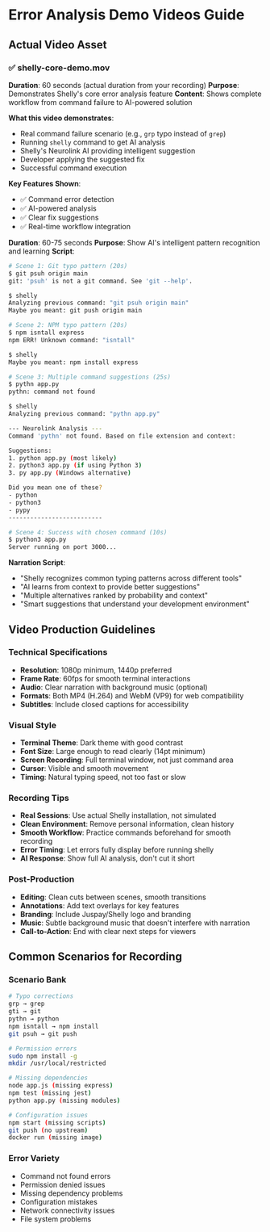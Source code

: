 # Error Analysis Demo Videos Guide

## Actual Video Asset

### ✅ shelly-core-demo.mov

**Duration**: 60 seconds (actual duration from your recording)
**Purpose**: Demonstrates Shelly's core error analysis feature
**Content**: Shows complete workflow from command failure to AI-powered solution

**What this video demonstrates**:

- Real command failure scenario (e.g., `grp` typo instead of `grep`)
- Running `shelly` command to get AI analysis
- Shelly's Neurolink AI providing intelligent suggestion
- Developer applying the suggested fix
- Successful command execution

**Key Features Shown**:

- ✅ Command error detection
- ✅ AI-powered analysis
- ✅ Clear fix suggestions
- ✅ Real-time workflow integration

**Duration**: 60-75 seconds
**Purpose**: Show AI's intelligent pattern recognition and learning
**Script**:

```bash
# Scene 1: Git typo pattern (20s)
$ git psuh origin main
git: 'psuh' is not a git command. See 'git --help'.

$ shelly
Analyzing previous command: "git psuh origin main"
Maybe you meant: git push origin main

# Scene 2: NPM typo pattern (20s)
$ npm isntall express
npm ERR! Unknown command: "isntall"

$ shelly
Maybe you meant: npm install express

# Scene 3: Multiple command suggestions (25s)
$ pythn app.py
pythn: command not found

$ shelly
Analyzing previous command: "pythn app.py"

--- Neurolink Analysis ---
Command 'pythn' not found. Based on file extension and context:

Suggestions:
1. python app.py (most likely)
2. python3 app.py (if using Python 3)
3. py app.py (Windows alternative)

Did you mean one of these?
- python
- python3
- pypy
--------------------------

# Scene 4: Success with chosen command (10s)
$ python3 app.py
Server running on port 3000...
```

**Narration Script**:

- "Shelly recognizes common typing patterns across different tools"
- "AI learns from context to provide better suggestions"
- "Multiple alternatives ranked by probability and context"
- "Smart suggestions that understand your development environment"

## Video Production Guidelines

### Technical Specifications

- **Resolution**: 1080p minimum, 1440p preferred
- **Frame Rate**: 60fps for smooth terminal interactions
- **Audio**: Clear narration with background music (optional)
- **Formats**: Both MP4 (H.264) and WebM (VP9) for web compatibility
- **Subtitles**: Include closed captions for accessibility

### Visual Style

- **Terminal Theme**: Dark theme with good contrast
- **Font Size**: Large enough to read clearly (14pt minimum)
- **Screen Recording**: Full terminal window, not just command area
- **Cursor**: Visible and smooth movement
- **Timing**: Natural typing speed, not too fast or slow

### Recording Tips

- **Real Sessions**: Use actual Shelly installation, not simulated
- **Clean Environment**: Remove personal information, clean history
- **Smooth Workflow**: Practice commands beforehand for smooth recording
- **Error Timing**: Let errors fully display before running shelly
- **AI Response**: Show full AI analysis, don't cut it short

### Post-Production

- **Editing**: Clean cuts between scenes, smooth transitions
- **Annotations**: Add text overlays for key features
- **Branding**: Include Juspay/Shelly logo and branding
- **Music**: Subtle background music that doesn't interfere with narration
- **Call-to-Action**: End with clear next steps for viewers

## Common Scenarios for Recording

### Scenario Bank

```bash
# Typo corrections
grp → grep
gti → git
pythn → python
npm isntall → npm install
git psuh → git push

# Permission errors
sudo npm install -g
mkdir /usr/local/restricted

# Missing dependencies
node app.js (missing express)
npm test (missing jest)
python app.py (missing modules)

# Configuration issues
npm start (missing scripts)
git push (no upstream)
docker run (missing image)
```

### Error Variety

- Command not found errors
- Permission denied issues
- Missing dependency problems
- Configuration mistakes
- Network connectivity issues
- File system problems

